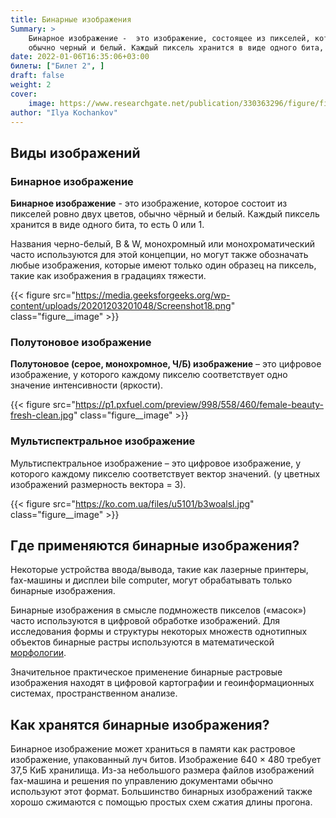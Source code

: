 ```yaml
---
title: Бинарные изображения
Summary: >
    Бинарное изображение -  это изображение, состоящее из пикселей, которые могут иметь один из двух цветов, 
    обычно черный и белый. Каждый пиксель хранится в виде одного бита, то есть 0 или 1
date: 2022-01-06T16:35:06+03:00
билеты: ["Билет 2", ]
draft: false
weight: 2
cover:
    image: https://www.researchgate.net/publication/330363296/figure/fig3/AS:714957767331840@1547470623287/Image-thresholding-a-a-sample-image-with-road-signs-b-binary-image-after-the-colour.ppm
author: "Ilya Kochankov"
---
```


## Виды изображений
### Бинарное изображение
**Бинарное изображение** - это изображение, которое состоит из пикселей ровно двух цветов, обычно чёрный и белый. 
Каждый пиксель хранится в виде одного бита, то есть 0 или 1. 

Названия черно-белый, B & W, монохромный или монохроматический часто используются для 
этой концепции, но могут также обозначать любые изображения, которые имеют только один образец на пиксель, 
такие как изображения в градациях тяжести.

{{< figure src="https://media.geeksforgeeks.org/wp-content/uploads/20201203201048/Screenshot18.png"
class="figure__image" >}}

### Полутоновое изображение

**Полутоновое (серое, монохромное, Ч/Б) изображение** – это цифровое изображение, у которого
каждому пикселю соответствует одно значение интенсивности (яркости).

{{< figure src="https://p1.pxfuel.com/preview/998/558/460/female-beauty-fresh-clean.jpg"
class="figure__image" >}}

### Мультиспектральное изображение

Мультиспектральное изображение – это цифровое изображение, у которого каждому пикселю соответствует вектор значений.
(у цветных изображений размерность вектора = 3).

{{< figure src="https://ko.com.ua/files/u5101/b3woalsl.jpg"
class="figure__image" >}}

## Где применяются бинарные изображения?
Некоторые устройства ввода/вывода, такие как лазерные принтеры, fax-машины и дисплеи bile computer, 
могут обрабатывать только бинарные изображения.

Бинарные изображения в смысле подмножеств пикселов («масок») часто используются в цифровой обработке изображений. 
Для исследования формы и структуры некоторых множеств однотипных объектов бинарные растры используются в 
математической [морфологии](/questions/morphology-operations/).

Значительное практическое применение бинарные растровые изображения находят в цифровой картографии и геоинформационных системах, пространственном анализе.



## Как хранятся бинарные изображения?
Бинарное изображение может храниться в памяти как растровое изображение, упакованный луч битов. 
Изображение 640 × 480 требует 37,5 КиБ хранилища. Из-за небольшого размера файлов изображений 
fax-машина и решения по управлению документами обычно используют этот формат. Большинство бинарных изображений 
также хорошо сжимаются с помощью простых схем сжатия длины прогона.

## 
